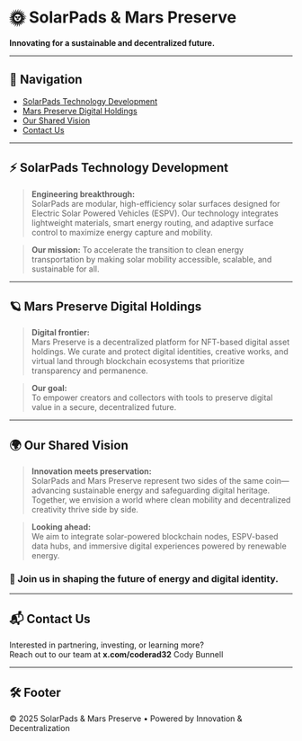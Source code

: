 # 🌞 SolarPads & Mars Preserve

**Innovating for a sustainable and decentralized future.**

---

## 🔗 Navigation
- [SolarPads Technology Development](#solarpads-technology-development)
- [Mars Preserve Digital Holdings](#mars-preserve-digital-holdings)
- [Our Shared Vision](#our-shared-vision)
- [Contact Us](#contact-us)

---

## ⚡ SolarPads Technology Development

> **Engineering breakthrough:**  
SolarPads are modular, high-efficiency solar surfaces designed for Electric Solar Powered Vehicles (ESPV). Our technology integrates lightweight materials, smart energy routing, and adaptive surface control to maximize energy capture and mobility.

> **Our mission:**
To accelerate the transition to clean energy transportation by making solar mobility accessible, scalable, and sustainable for all.

---

## 🪐 Mars Preserve Digital Holdings

> **Digital frontier:**  
Mars Preserve is a decentralized platform for NFT-based digital asset holdings. We curate and protect digital identities, creative works, and virtual land through blockchain ecosystems that prioritize transparency and permanence.

> **Our goal:**  
To empower creators and collectors with tools to preserve digital value in a secure, decentralized future.

---

## 🌍 Our Shared Vision

> **Innovation meets preservation:**  
SolarPads and Mars Preserve represent two sides of the same coin—advancing sustainable energy and safeguarding digital heritage. Together, we envision a world where clean mobility and decentralized creativity thrive side by side.

> **Looking ahead:**  
We aim to integrate solar-powered blockchain nodes, ESPV-based data hubs, and immersive digital experiences powered by renewable energy.

### 🚀 Join us in shaping the future of energy and digital identity.

---

## 📬 Contact Us

Interested in partnering, investing, or learning more?  
Reach out to our team at **x.com/coderad32** Cody Bunnell

---

## 🛠️ Footer

© 2025 SolarPads & Mars Preserve • Powered by Innovation & Decentralization
